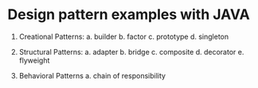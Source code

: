 # Design pattern examples with JAVA

1. Creational Patterns:
	a. builder
	b. factor
	c. prototype
	d. singleton

2. Structural Patterns:
	a. adapter
	b. bridge
	c. composite
	d. decorator
	e. flyweight

3. Behavioral Patterns
	a. chain of responsibility